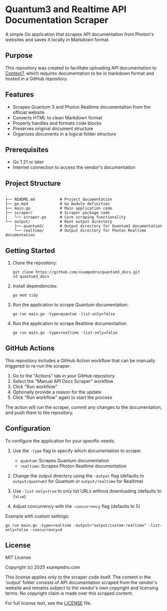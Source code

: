 # Quantum3 and Realtime API Documentation Scraper

A simple Go application that scrapes API documentation from Photon's websites and saves it locally in Markdown format.

## Purpose

This repository was created to facilitate uploading API documentation to [Context7](https://context7.com/add-library), which requires documentation to be in markdown format and hosted in a GitHub repository.

## Features

- Scrapes Quantum 3 and Photon Realtime documentation from the official website
- Converts HTML to clean Markdown format
- Properly handles and formats code blocks
- Preserves original document structure
- Organizes documents in a logical folder structure

## Prerequisites

- Go 1.21 or later
- Internet connection to access the vendor's documentation

## Project Structure

```
.
├── README.md           # Project documentation
├── go.mod              # Go module definition
├── main.go             # Main application code
├── scraper/            # Scraper package code
│   └── scraper.go      # Core scraping functionality
└── output/             # Root output directory
    ├── quantum3/       # Output directory for Quantum3 documentation
    └── realtime/       # Output directory for Photon Realtime documentation
```

## Getting Started

1. Clone the repository:
   ```
   git clone https://github.com/xsampedro/quantum3_docs.git
   cd quantum3_docs
   ```

2. Install dependencies:
   ```
   go mod tidy
   ```

3. Run the application to scrape Quantum documentation:
   ```
   go run main.go -type=quantum -list-only=false
   ```

4. Run the application to scrape Realtime documentation:
   ```
   go run main.go -type=realtime -list-only=false
   ```

## GitHub Actions

This repository includes a GitHub Action workflow that can be manually triggered to re-run the scraper:

1. Go to the "Actions" tab in your GitHub repository
2. Select the "Manual API Docs Scraper" workflow
3. Click "Run workflow"
4. Optionally provide a reason for the update
5. Click "Run workflow" again to start the process

The action will run the scraper, commit any changes to the documentation, and push them to the repository.

## Configuration

To configure the application for your specific needs:

1. Use the `-type` flag to specify which documentation to scrape:
   - `quantum`: Scrapes Quantum documentation
   - `realtime`: Scrapes Photon Realtime documentation

2. Change the output directory using the `-output` flag (defaults to `output/quantum3` for Quantum or `output/realtime` for Realtime)

3. Use `-list-only=true` to only list URLs without downloading (defaults to `false`)

4. Adjust concurrency with the `-concurrency` flag (defaults to 5)

Example with custom settings:
```
go run main.go -type=realtime -output="output/custom-realtime" -list-only=false -concurrency=4
```

## License

MIT License

Copyright (c) 2025 xsampedro.com

This license applies only to the scraper code itself. The content in the 'output' folder consists of API documentation scraped from the vendor's website and remains subject to the vendor's own copyright and licensing terms. No copyright claim is made over this scraped content.

For full license text, see the [LICENSE](LICENSE) file. 
